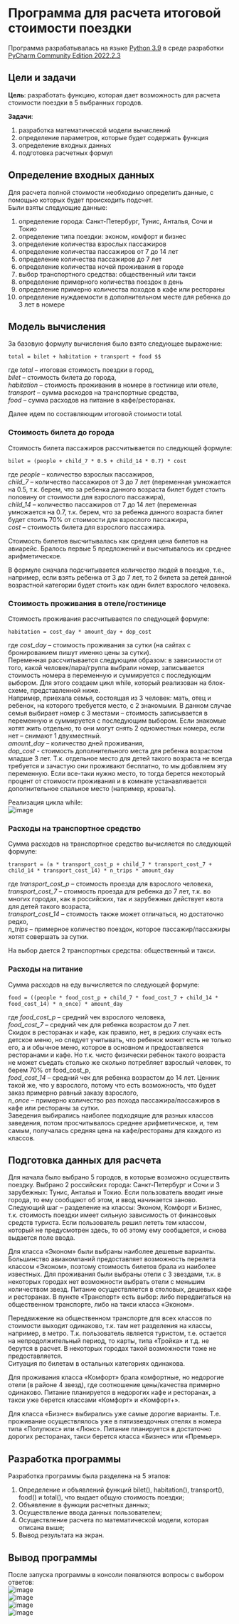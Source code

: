 # Программа для расчета итоговой стоимости поездки
Программа разрабатывалась на языке <a href = 'https://www.python.org/downloads/release/python-390/'>Python 3.9</a> в среде разработки <a href = 'https://www.jetbrains.com/ru-ru/pycharm/'>PyCharm Community Edition 2022.2.3</a>  
## Цели и задачи
<b>Цель</b>: разработать функцию, которая дает возможность для расчета стоимости поездки в 5 выбранных городов.  

<b>Задачи</b>:  
1. разработка математической модели вычислений  
2. определение параметров, которые будет содержать функция
3. определение входных данных
4. подготовка расчетных формул

## Определение входных данных  
Для расчета полной стоимости необходимо определить данные, с помощью которых будет происходить подсчет.  
Были взяты следующие данные:
1)	определение города: Санкт-Петербург, Тунис, Анталья, Сочи и Токио
2)	определение типа поездки: эконом, комфорт и бизнес
3)	определение количества взрослых пассажиров
4)	определение количества пассажиров от 7 до 14 лет
5)	определение количества пассажиров до 7 лет
6)	определение количества ночей проживания в городе
7)	выбор транспортного средства: общественный или такси
8)	определение примерного количества поездок в день
9)	определение примерно количества походов в кафе или рестораны
10)	определение нуждаемости в дополнительном месте для ребенка до 3 лет в номере

## Модель вычисления  
За базовую формулу вычисления было взято следующее выражение: 

` total = bilet + habitation + transport + food $$  `

где <i>total</i> – итоговая стоимость поездки в город,  
<i>bilet</i> – стоимость билета до города,  
<i>habitation</i> – стоимость проживания в номере в гостинице или отеле,  
<i>transport</i> – сумма расходов на транспортные средства,  
<i>food</i> – сумма расходов на питание в кафе/ресторанах.  

Далее идем по составляющим итоговой стоимости total.  

### Стоимость билета до города  
Стоимость билета пассажиров рассчитывается по следующей формуле:  

` bilet = (people + child_7 * 0.5 + child_14 * 0.7) * cost `  

где <i>people</i> – количество взрослых пассажиров,  
<i>child_7</i> – количество пассажиров от 3 до 7 лет (переменная умножается на 0.5, т.к. берем, что за ребенка данного возраста билет будет стоить половину от стоимости для взрослого пассажира),  
<i>child_14</i> – количество пассажиров от 7 до 14 лет (переменная умножается на 0.7, т.к. берем, что за ребенка данного возраста билет будет стоить 70% от стоимости для взрослого пассажира,  
<i>cost</i> – стоимость билета для взрослого пассажира.  

Стоимость билетов высчитывалась как средняя цена билетов на авиарейс. Бралось первые 5 предложений и высчитывалось их среднее арифметическое.  

В формуле сначала подсчитывается количество людей в поездке, т.е., например, если взять ребенка от 3 до 7 лет, то 2 билета за детей данной возрастной категории будет стоить как один билет взрослого человека.  

### Стоимость проживания в отеле/гостинице  
Стоимость проживания рассчитывается по следующей формуле:  

` habitation = cost_day * amount_day + dop_cost ` 

где <i>cost_day</i> – стоимость проживания за сутки (на сайтах с бронированием пишут именно цены за сутки).  
Переменная рассчитывается следующим образом: в зависимости от того, какой человек/пара/группа выбрали номер, записывается стоимость номера в переменную и суммируется с последующим выбором. Для этого создаем цикл while, который реализован на блок-схеме, представленной ниже.  
Например, приехала семья, состоящая из 3 человек: мать, отец и ребенок, на которого требуется место, с 2 знакомыми. В данном
случае семья выбирает номер с 3 местами – стоимость записывается в переменную и суммируется с последующим выбором. Если знакомые хотят жить отдельно, то они могут снять 2 одноместных номера, если нет – снимают 1 двухместный.  
<i>amount_day</i> – количество дней проживания,  
<i>dop_cost</i> - стоимость дополнительного места для ребенка возрастом младше 3 лет. Т.к. отдельное место для детей такого возраста не всегда требуется и зачастую они проживают бесплатно, то мы добавляем эту переменную. Если все-таки нужно место, то тогда берется некоторый процент от стоимости проживания и в комнате устанавливается дополнительное спальное место (например, кровать).  

Реализация цикла while:  
![image](https://github.com/ksen322/university-projects/assets/119673458/47aa9c9c-199b-4b06-9d0b-b9ecdd82eebd)  

### Расходы на транспортное средство  
Сумма расходов на транспортное средство вычисляется по следующей формуле:  

` transport = (a * transport_cost_p + child_7 * transport_cost_7 + child_14 * transport_cost_14) * n_trips * amount_day `  

где <i>transport_cost_p</i> – стоимость проезда для взрослого человека,  
<i>transport_cost_7</i> – стоимость проезда для ребенка до 7 лет, т.к. во многих городах, как в российских, так и зарубежных действует квота для детей такого возраста,  
<i>transport_cost_14</i> – стоимость также может отличаться, но достаточно редко,  
<i>n_trips</i> – примерное количество поездок, которое пассажир/пассажиры хотят совершать за сутки.  

На выбор дается 2 транспортных средства: общественный и такси.  

### Расходы на питание  
Сумма расходов на еду вычисляется по следующей формуле:  

` food = ((people * food_cost_p + child_7 * food_cost_7 + child_14 * food_cost_14) * n_once) * amount_day `  

где <i>food_cost_p</i> – средний чек взрослого человека,  
<i>food_cost_7</i> – средний чек для ребенка возрастом до 7 лет.  
Скидок в ресторанах и кафе, как правило, нет, в редких случаях есть детское меню, но следует учитывать, что ребенок может есть не только его, а и обычное меню, которое в основном и предоставляется ресторанами и кафе. Но т.к. чисто физически ребенок такого возраста не может съедать столько же сколько потребляет взрослый человек, то берем 70% от food_cost_p,  
<i>food_cost_14</i> – средний чек для ребенка возрастом до 14 лет. Ценник такой же, что у взрослого, потому что есть возможность, что будет заказ примерно равный заказу взрослого,  
<i>n_once</i> – примерно количество раз похода пассажира/пассажиров в кафе или рестораны за сутки.  
Заведения выбирались наиболее подходящие для разных классов заведения, потом просчитывалось среднее арифметическое, и, тем самым, получалась средняя цена на кафе/рестораны для каждого из классов.  

## Подготовка данных для расчета  
Для начала было выбрано 5 городов, в которые возможно осуществить поездку. Выбрано 2 российских города: Санкт-Петербург и Сочи и 3 зарубежных: Тунис, Анталья и Токио. Если пользователь вводит иные города, то ему сообщают об этом, и ввод начинается заново.  
Следующий шаг – разделение на классы: Эконом, Комфорт и Бизнес, т.к. стоимость поездки имеет сильную зависимость от финансовых средств туриста. Если пользователь решил лететь тем классом, который не предусмотрен здесь, то об этому ему сообщается, и снова выдается поле ввода.  

Для класса «Эконом» были выбраны наиболее дешевые варианты. Большинство авиакомпаний предоставляет возможность перелета классом «Эконом», поэтому стоимость билетов брала из наиболее известных. Для проживания были выбраны отели с 3 звездами, т.к. в некоторых городах нет возможности выбрать отели с меньшим количеством звезд. Питание осуществляется в столовых, дешевых кафе и ресторанах. В пункте «Транспорт» есть выбор: либо передвигаться на общественном транспорте, либо на такси класса «Эконом».  

Передвижение на общественном транспорте для всех классов по стоимости выходит одинаково, т.к. там нет разделения на классы, например, в метро. Т.к. пользователь является туристом, т.е. остается на непродолжительный период, то карты, типа «Тройка» и т.д. не берутся в расчет. В некоторых городах такой возможности тоже не предоставляется.  
Ситуация по билетам в остальных категориях одинакова.  

Для проживания класса «Комфорт» брала комфортные, но недорогие отели (в районе 4 звезд), где соотношение цены/качества примерно одинаково. Питание планируется в недорогих кафе и ресторанах, а такси уже берется классами «Комфорт» и «Комфорт+».  

Для класса «Бизнес» выбирались уже самые дорогие варианты. Т.е. проживание осуществлялось уже в пятизвездочных отелях в номера типа «Полулюкс» или «Люкс». Питание планируется в достаточно дорогих ресторанах, такси берется класса «Бизнес» или «Премьер».  

## Разработка программы  
Разработка программы была разделена на 5 этапов:  
1)	Определение и объявлений функций bilet(), habitation(), transport(), food() и total(), что выдает общую стоимость поездки;
2)	Объявление в функции расчетных данных;
3)	Осуществление ввода данных пользователем;
4)	Осуществление расчета по математической модели, которая описана выше;
5)	Вывод результата на экран.  

## Вывод программы  
После запуска программы в консоли появляются вопросы с выбором ответов:  
![image](https://github.com/ksen322/university-projects/assets/119673458/0b51d978-ef6e-411d-99b5-41246f2c596d)  
![image](https://github.com/ksen322/university-projects/assets/119673458/2c878e73-78ae-49e9-92df-6eca8dd782a2)  
![image](https://github.com/ksen322/university-projects/assets/119673458/5abfef9d-1f58-4f40-99a0-a56406fb4f53)  
![image](https://github.com/ksen322/university-projects/assets/119673458/0b0f9e0d-1de0-4fe6-bd08-e0cc3e4babb1)



